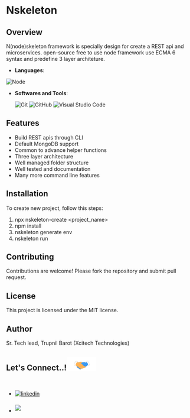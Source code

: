 # Nskeleton

## Overview

N(node)skeleton framework is specially design for create a REST api and microservices.
open-source free to use node framework use ECMA 6 syntax and predefine 3 layer architeture.

- **Languages**:

 ![Node](https://img.shields.io/badge/node%20-%2314354C.svg?style=for-the-badge&logo=node&logoColor=white)


- **Softwares and Tools**:

    ![Git](https://img.shields.io/badge/git-%23F05033.svg?style=for-the-badge&logo=git&logoColor=white)
    ![GitHub](https://img.shields.io/badge/github-%23121011.svg?style=for-the-badge&logo=github&logoColor=white)
    ![Visual Studio Code](https://img.shields.io/badge/Visual%20Studio%20Code-0078d7.svg?style=for-the-badge&logo=visual-studio-code&logoColor=white)
    

## Features

* Build REST apis through CLI
* Default MongoDB support 
* Common to advance helper functions
* Three layer architecture
* Well managed folder structure
* Well tested and documentation
* Many more command line features

## Installation

To create new project, follow this steps: 

1. npx nskeleton-create <project_name>
2. npm install
3. nskeleton generate env
4. nskeleton run

## Contributing

Contributions are welcome! Please fork the repository and submit pull request.

## License

This project is licensed under the MIT license.

## Author

Sr. Tech lead,
Trupnil Barot
(Xcitech Technologies)

## <b> Let's Connect..!</b><img src="https://github.com/0xAbdulKhalid/0xAbdulKhalid/raw/main/assets/mdImages/handshake.gif" width ="80">
<br>
<div align='left'>

<ul>

<li>
<a href="https://linkedin.com/in/trupnil" target="_blank">
<img src="https://img.shields.io/badge/linkedin:  trupnil-%2300acee.svg?color=405DE6&style=for-the-badge&logo=linkedin&logoColor=white" alt=linkedin style="margin-bottom: 5px;"/>
</a>
</li>

<br>

<li>
<a href="mailto:trupnil.b@xcitech.in" target="_blank">
<img src="https://img.shields.io/badge/gmail:  trupnil-%23EA4335.svg?style=for-the-badge&logo=gmail&logoColor=white" t=mail style="margin-bottom: 5px;" />
</a>
</li>
	
</ul>
</div>
